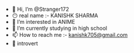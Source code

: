 - 👋 Hi, I’m @Stranger172
- 😶 real name :- KANISHK SHARMA
- 👀 I’m interested in ANIME
- 🌱 I’m currently studying in high school
- 📫 How to reach me :- kanishk705@gmail.com 
- 🙂 introvert
<!---
Stranger172/Stranger172 is a ✨ special ✨ repository because its `README.md` (this file) appears on your GitHub profile.
You can click the Preview link to take a look at your changes.
--->

